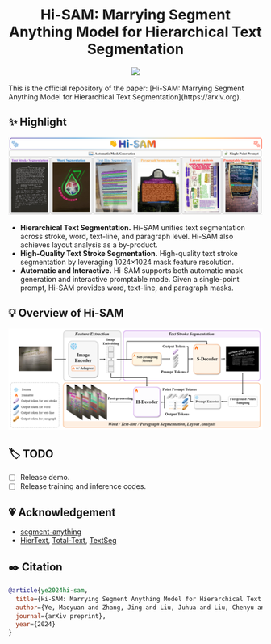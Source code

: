 <h1 align="center">Hi-SAM: Marrying Segment Anything Model for Hierarchical Text Segmentation</h1> 

<p align="center">
<a href="https://arxiv.org"><img src="https://img.shields.io/badge/arXiv-Paper-<color>"></a>
</p>
This is the official repository of the paper: [Hi-SAM: Marrying Segment Anything Model for Hierarchical Text Segmentation](https://arxiv.org).


## :sparkles: Highlight

![overview](.asset/overview.png)

- **Hierarchical Text Segmentation.** Hi-SAM unifies text segmentation across stroke, word, text-line, and paragraph level. Hi-SAM also achieves layout analysis as a by-product.
- **High-Quality Text Stroke Segmentation.** High-quality text stroke segmentation by leveraging 1024×1024 mask feature resolution. 
- **Automatic and Interactive.** Hi-SAM supports both automatic mask generation and interactive promptable mode. Given a single-point prompt, Hi-SAM provides word, text-line, and paragraph masks.


## :bulb: Overview of Hi-SAM
![Hi-SAM](.asset/Hi-SAM.png)


## :label: TODO 

- [ ] Release demo.
- [ ] Release training and inference codes.

## 💗 Acknowledgement

- [segment-anything](https://github.com/facebookresearch/segment-anything)
- [HierText](https://github.com/google-research-datasets/hiertext), [Total-Text](https://github.com/cs-chan/Total-Text-Dataset), [TextSeg](https://github.com/SHI-Labs/Rethinking-Text-Segmentation)

## :black_nib: Citation

```bibtex
@article{ye2024hi-sam,
  title={Hi-SAM: Marrying Segment Anything Model for Hierarchical Text Segmentation},
  author={Ye, Maoyuan and Zhang, Jing and Liu, Juhua and Liu, Chenyu and Yin, Baocai and Liu, Cong and Du, Bo and Tao, Dacheng},
  journal={arXiv preprint},
  year={2024}
}
```